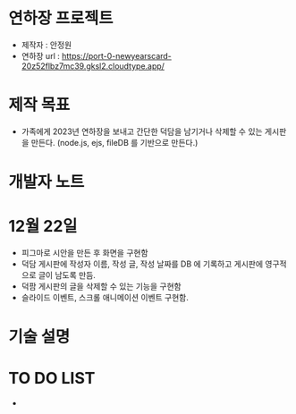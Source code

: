 # 연하장 프로젝트
- 제작자 : 안정원
- 연하장 url : https://port-0-newyearscard-20z52flbz7mc39.gksl2.cloudtype.app/

# 제작 목표
- 가족에게 2023년 연하장을 보내고 간단한 덕담을 남기거나 삭제할 수 있는 게시판을 만든다. (node.js, ejs, fileDB 를 기반으로 만든다.)

# 개발자 노트
# 12월 22일
- 피그마로 시안을 만든 후 화면을 구현함
- 덕담 게시판에 작성자 이름, 작성 글, 작성 날짜를 DB 에 기록하고 게시판에 영구적으로 글이 남도록 만듬. 
- 덕팜 게시판의 글을 삭제할 수 있는 기능을 구현함
- 슬라이드 이벤트, 스크롤 애니메이션 이벤트 구현함.

# 기술 설명

# TO DO LIST
- 
